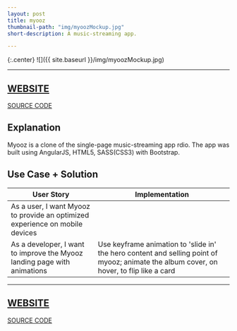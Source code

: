 ```yaml
---
layout: post
title: myooz
thumbnail-path: "img/myoozMockup.jpg"
short-description: A music-streaming app.

---
```


{:.center}
![]({{ site.baseurl }}/img/myoozMockup.jpg)

---
[WEBSITE](http://myooz.herokuapp.com/ "Website")
---
[SOURCE CODE](https://github.com/jessappeldoorn/myooz "Code")

## Explanation

Myooz is a clone of the single-page music-streaming app rdio. The app was built using AngularJS, HTML5, SASS(CSS3) with Bootstrap.

## Use Case + Solution
 
User Story      | Implementation
------------- | -------------
As a user, I want Myooz to provide an optimized experience on mobile devices  | 
As a developer, I want to improve the Myooz landing page with animations  | Use keyframe animation to 'slide in' the hero content and selling point of myooz; animate the album cover, on hover, to flip like a card
   
<!-- ## Results
 -->

---
[WEBSITE](http://myooz.herokuapp.com/ "Website")
---
[SOURCE CODE](https://github.com/jessappeldoorn/myooz "Code")

 

